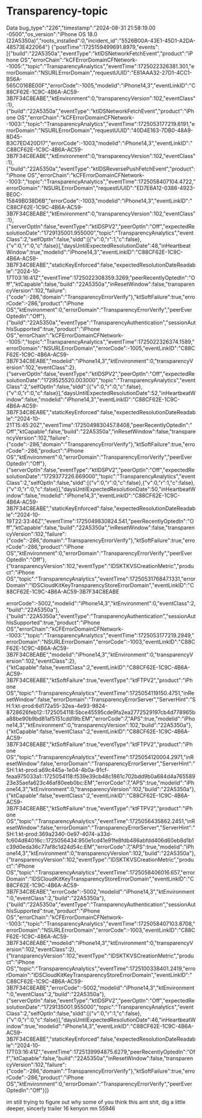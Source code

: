 # Transparency-topic
Data
bug_type":"226","timestamp":"2024-08-31 21:58:19.00 -0500","os_version":"iPhone OS 18.0 (22A5350a)","roots_installed":0,"incident_id":"5526B00A-43E1-45D1-A2DA-48573E422064"}
{"postTime":1725159499691.8979,"events":[{"build":"22A5350a","eventType":"ktIDSNetworkFetchEvent","product":"iPhone OS","errorChain":"kCFErrorDomainCFNetwork--1005:","topic":"TransparencyAnalytics","eventTime":1725022326381.301,"errorDomain":"NSURLErrorDomain","requestUUID":"E81AAA32-27D1-4CC1-B56A-565C016BE00F","errorCode":-1005,"modelid":"iPhone14,3","eventLinkID":"C88CF62E-1C9C-4B6A-AC59-3B7F34C8EABE","ktEnvironment":0,"transparencyVersion":102,"eventClass":1},{"build":"22A5350a","eventType":"ktIDSNetworkFetchEvent","product":"iPhone OS","errorChain":"kCFErrorDomainCFNetwork--1003:","topic":"TransparencyAnalytics","eventTime":1725053177219.6191,"errorDomain":"NSURLErrorDomain","requestUUID":"40D4E163-7DB0-48A9-8D45-B3C7ED420D17","errorCode":-1003,"modelid":"iPhone14,3","eventLinkID":"C88CF62E-1C9C-4B6A-AC59-3B7F34C8EABE","ktEnvironment":0,"transparencyVersion":102,"eventClass":1},{"build":"22A5350a","eventType":"ktIDSReversePushFetchEvent","product":"iPhone OS","errorChain":"kCFErrorDomainCFNetwork--1003:","topic":"TransparencyAnalytics","eventTime":1725058407104.4722,"errorDomain":"NSURLErrorDomain","requestUUID":"ED7E6A12-0386-4923-BE0C-15849B038D6B","errorCode":-1003,"modelid":"iPhone14,3","eventLinkID":"C88CF62E-1C9C-4B6A-AC59-3B7F34C8EABE","ktEnvironment":0,"transparencyVersion":102,"eventClass":1},{"serverOptIn":false,"eventType":"ktIDSPV2","peerOptIn":"Off","expectedResolutionDate":"1729135001.955000","topic":"TransparencyAnalytics","eventClass":2,"selfOptIn":false,"sldd":[{"v":0,"r":1,"c":false},{"v":0,"r":0,"c":false}],"daysUntilExpectedResolutionDate":48,"inHeartbeatWindow":true,"modelid":"iPhone14,3","eventLinkID":"C88CF62E-1C9C-4B6A-AC59-3B7F34C8EABE","staticKeyEnforced":false,"expectedResolutionDateReadable":"2024-10-17T03:16:41Z","eventTime":1725022308359.3269,"peerRecentlyOptedIn":"Off","ktCapable":false,"build":"22A5350a","inResetWindow":false,"transparencyVersion":102,"failure":{"code":-286,"domain":"TransparencyErrorVerify"},"ktSoftFailure":true,"errorCode":-286,"product":"iPhone OS","ktEnvironment":0,"errorDomain":"TransparencyErrorVerify","peerEverOptedIn":"Off"},{"build":"22A5350a","eventType":"TransparencyAuthentication","sessionAuthIsSupported":true,"product":"iPhone OS","errorChain":"kCFErrorDomainCFNetwork--1005:","topic":"TransparencyAnalytics","eventTime":1725022326374.1589,"errorDomain":"NSURLErrorDomain","errorCode":-1005,"eventLinkID":"C88CF62E-1C9C-4B6A-AC59-3B7F34C8EABE","modelid":"iPhone14,3","ktEnvironment":0,"transparencyVersion":102,"eventClass":2},{"serverOptIn":false,"eventType":"ktIDSPV2","peerOptIn":"Off","expectedResolutionDate":"1729525520.003000","topic":"TransparencyAnalytics","eventClass":2,"selfOptIn":false,"sldd":[{"v":0,"r":0,"c":false},{"v":0,"r":0,"c":false}],"daysUntilExpectedResolutionDate":52,"inHeartbeatWindow":false,"modelid":"iPhone14,3","eventLinkID":"C88CF62E-1C9C-4B6A-AC59-3B7F34C8EABE","staticKeyEnforced":false,"expectedResolutionDateReadable":"2024-10-21T15:45:20Z","eventTime":1725049830457.8408,"peerRecentlyOptedIn":"Off","ktCapable":false,"build":"22A5350a","inResetWindow":false,"transparencyVersion":102,"failure":{"code":-286,"domain":"TransparencyErrorVerify"},"ktSoftFailure":true,"errorCode":-286,"product":"iPhone OS","ktEnvironment":0,"errorDomain":"TransparencyErrorVerify","peerEverOptedIn":"Off"},{"serverOptIn":false,"eventType":"ktIDSPV2","peerOptIn":"Off","expectedResolutionDate":"1729377226.669000","topic":"TransparencyAnalytics","eventClass":2,"selfOptIn":false,"sldd":[{"v":0,"r":0,"c":false},{"v":0,"r":1,"c":false},{"v":0,"r":0,"c":false}],"daysUntilExpectedResolutionDate":50,"inHeartbeatWindow":false,"modelid":"iPhone14,3","eventLinkID":"C88CF62E-1C9C-4B6A-AC59-3B7F34C8EABE","staticKeyEnforced":false,"expectedResolutionDateReadable":"2024-10-19T22:33:46Z","eventTime":1725049830824.541,"peerRecentlyOptedIn":"Off","ktCapable":false,"build":"22A5350a","inResetWindow":false,"transparencyVersion":102,"failure":{"code":-286,"domain":"TransparencyErrorVerify"},"ktSoftFailure":true,"errorCode":-286,"product":"iPhone OS","ktEnvironment":0,"errorDomain":"TransparencyErrorVerify","peerEverOptedIn":"Off"},{"transparencyVersion":102,"eventType":"IDSKTKVSCreationMetric","product":"iPhone OS","topic":"TransparencyAnalytics","eventTime":1725053176847.1331,"errorDomain":"IDSCloudKitKeyTransparencyStoreErrorDomain","eventLinkID":"C88CF62E-1C9C-4B6A-AC59-3B7F34C8EABE

errorCode":-5002,"modelid":"iPhone14,3","ktEnvironment":0,"eventClass":2,"build":"22A5350a"},{"build":"22A5350a","eventType":"TransparencyAuthentication","sessionAuthIsSupported":true,"product":"iPhone OS","errorChain":"kCFErrorDomainCFNetwork--1003:","topic":"TransparencyAnalytics","eventTime":1725053177219.2949,"errorDomain":"NSURLErrorDomain","errorCode":-1003,"eventLinkID":"C88CF62E-1C9C-4B6A-AC59-3B7F34C8EABE","modelid":"iPhone14,3","ktEnvironment":0,"transparencyVersion":102,"eventClass":2},{"ktCapable":false,"eventClass":2,"eventLinkID":"C88CF62E-1C9C-4B6A-AC59-3B7F34C8EABE","ktSoftFailure":true,"eventType":"ktFTPV2","product":"iPhone OS","topic":"TransparencyAnalytics","eventTime":1725054119150.4751,"inResetWindow":false,"errorDomain":"TransparencyErrorServer","ServerHint":"SH:1:kt-prod:6d172a55-32ea-4e93-9824-8728626feb12::1725054118:5bce45595cde9fa2ea2772529197cb4d778965ba88be90b9bd81af5151cdd19b:EM","errorCode":7,"APS":true,"modelid":"iPhone14,3","ktEnvironment":0,"transparencyVersion":102,"build":"22A5350a"},{"ktCapable":false,"eventClass":2,"eventLinkID":"C88CF62E-1C9C-4B6A-AC59-3B7F34C8EABE","ktSoftFailure":true,"eventType":"ktFTPV2","product":"iPhone OS","topic":"TransparencyAnalytics","eventTime":1725054120004.2971,"inResetWindow":false,"errorDomain":"TransparencyErrorServer","ServerHint":"SH:1:kt-prod:a69c445a-1e04-4b0a-91cf-feaa975033a1::1725054118:f539e39cb48c1861c702bdd9b0a684d4a76558923e35aefa623c46af80eeb0bc:EM","errorCode":7,"APS":true,"modelid":"iPhone14,3","ktEnvironment":0,"transparencyVersion":102,"build":"22A5350a"},{"ktCapable":false,"eventClass":2,"eventLinkID":"C88CF62E-1C9C-4B6A-AC59-3B7F34C8EABE","ktSoftFailure":true,"eventType":"ktFTPV2","product":"iPhone OS","topic":"TransparencyAnalytics","eventTime":1725056435862.2451,"inResetWindow":false,"errorDomain":"TransparencyErrorServer","ServerHint":"SH:1:kt-prod:369a2340-0e97-4074-a33d-fc604d84016c::1725056434:950e1cd41e91fe8fdb486abfdd406d60eb8d1b1c39d0eda36c77af8c1d24d54c:EM","errorCode":7,"APS":true,"modelid":"iPhone14,3","ktEnvironment":0,"transparencyVersion":102,"build":"22A5350a"},{"transparencyVersion":102,"eventType":"IDSKTKVSCreationMetric","product":"iPhone OS","topic":"TransparencyAnalytics","eventTime":1725058406016.657,"errorDomain":"IDSCloudKitKeyTransparencyStoreErrorDomain","eventLinkID":"C88CF62E-1C9C-4B6A-AC59-3B7F34C8EABE","errorCode":-5002,"modelid":"iPhone14,3","ktEnvironment":0,"eventClass":2,"build":"22A5350a"},{"build":"22A5350a","eventType":"TransparencyAuthentication","sessionAuthIsSupported":true,"product":"iPhone OS","errorChain":"kCFErrorDomainCFNetwork--1003:","topic":"TransparencyAnalytics","eventTime":1725058407103.8708,"errorDomain":"NSURLErrorDomain","errorCode":-1003,"eventLinkID":"C88CF62E-1C9C-4B6A-AC59-3B7F34C8EABE","modelid":"iPhone14,3","ktEnvironment":0,"transparencyVersion":102,"eventClass":2},{"transparencyVersion":102,"eventType":"IDSKTKVSCreationMetric","product":"iPhone OS","topic":"TransparencyAnalytics","eventTime":1725100338401.2419,"errorDomain":"IDSCloudKitKeyTransparencyStoreErrorDomain","eventLinkID":"C88CF62E-1C9C-4B6A-AC59-3B7F34C8EABE","errorCode":-5002,"modelid":"iPhone14,3","ktEnvironment":0,"eventClass":2,"build":"22A5350a"},{"serverOptIn":false,"eventType":"ktIDSPV2","peerOptIn":"Off","expectedResolutionDate":"1729135001.955000","topic":"TransparencyAnalytics","eventClass":2,"selfOptIn":false,"sldd":[{"v":0,"r":1,"c":false},{"v":0,"r":0,"c":false}],"daysUntilExpectedResolutionDate":46,"inHeartbeatWindow":true,"modelid":"iPhone14,3","eventLinkID":"C88CF62E-1C9C-4B6A-AC59-3B7F34C8EABE","staticKeyEnforced":false,"expectedResolutionDateReadable":"2024-10-17T03:16:41Z","eventTime":1725139994875.6279,"peerRecentlyOptedIn":"Off","ktCapable":false,"build":"22A5350a","inResetWindow":false,"transparencyVersion":102,"failure":{"code":-286,"domain":"TransparencyErrorVerify"},"ktSoftFailure":true,"errorCode":-286,"product":"iPhone OS","ktEnvironment":0,"errorDomain":"TransparencyErrorVerify","peerEverOptedIn":"Off"}]}

im still trying to figure out why some of you think this aint shit, dig a little deeper, sincerly trailer 16 kenyon mn 55946
